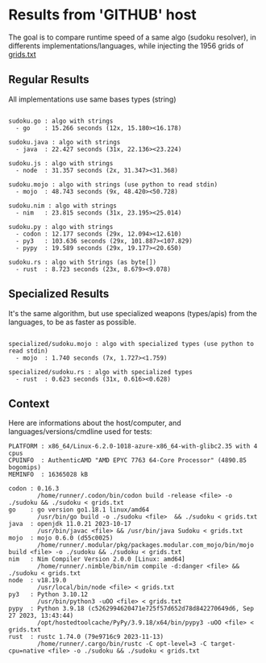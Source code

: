 # Results from 'GITHUB' host

The goal is to compare runtime speed of a same algo (sudoku resolver), in differents implementations/languages, while injecting the 1956 grids of [grids.txt](grids.txt)

## Regular Results

All implementations use same bases types (string)

```

sudoku.go : algo with strings
  - go    : 15.266 seconds (12x, 15.180><16.178)

sudoku.java : algo with strings
  - java  : 22.427 seconds (31x, 22.136><23.224)

sudoku.js : algo with strings
  - node  : 31.357 seconds (2x, 31.347><31.368)

sudoku.mojo : algo with strings (use python to read stdin)
  - mojo  : 48.743 seconds (9x, 48.420><50.728)

sudoku.nim : algo with strings
  - nim   : 23.815 seconds (31x, 23.195><25.014)

sudoku.py : algo with strings
  - codon : 12.177 seconds (29x, 12.094><12.610)
  - py3   : 103.636 seconds (29x, 101.887><107.829)
  - pypy  : 19.589 seconds (29x, 19.177><20.650)

sudoku.rs : algo with Strings (as byte[])
  - rust  : 8.723 seconds (23x, 8.679><9.078)

```

## Specialized Results

It's the same algorithm, but use specialized weapons (types/apis) from the languages, to be as faster as possible.

```

specialized/sudoku.mojo : algo with specialized types (use python to read stdin)
  - mojo  : 1.740 seconds (7x, 1.727><1.759)

specialized/sudoku.rs : algo with specialized types
  - rust  : 0.623 seconds (31x, 0.616><0.628)

```
## Context

Here are informations about the host/computer, and languages/versions/cmdline used for tests:
```
PLATFORM : x86_64/Linux-6.2.0-1018-azure-x86_64-with-glibc2.35 with 4 cpus
CPUINFO  : AuthenticAMD "AMD EPYC 7763 64-Core Processor" (4890.85 bogomips)
MEMINFO  : 16365028 kB

codon : 0.16.3
        /home/runner/.codon/bin/codon build -release <file> -o ./sudoku && ./sudoku < grids.txt
go    : go version go1.18.1 linux/amd64
        /usr/bin/go build -o ./sudoku <file>  && ./sudoku < grids.txt
java  : openjdk 11.0.21 2023-10-17
        /usr/bin/javac <file> && /usr/bin/java Sudoku < grids.txt
mojo  : mojo 0.6.0 (d55c0025)
        /home/runner/.modular/pkg/packages.modular.com_mojo/bin/mojo build <file> -o ./sudoku && ./sudoku < grids.txt
nim   : Nim Compiler Version 2.0.0 [Linux: amd64]
        /home/runner/.nimble/bin/nim compile -d:danger <file> && ./sudoku < grids.txt
node  : v18.19.0
        /usr/local/bin/node <file> < grids.txt
py3   : Python 3.10.12
        /usr/bin/python3 -uOO <file> < grids.txt
pypy  : Python 3.9.18 (c5262994620471e725f57d652d78d842270649d6, Sep 27 2023, 13:43:44)
        /opt/hostedtoolcache/PyPy/3.9.18/x64/bin/pypy3 -uOO <file> < grids.txt
rust  : rustc 1.74.0 (79e9716c9 2023-11-13)
        /home/runner/.cargo/bin/rustc -C opt-level=3 -C target-cpu=native <file> -o ./sudoku && ./sudoku < grids.txt

```


